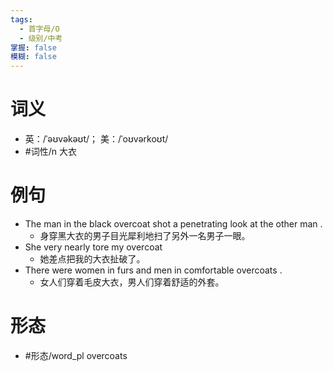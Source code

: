 ```yaml
---
tags:
  - 首字母/O
  - 级别/中考
掌握: false
模糊: false
---
```

# 词义
- 英：/ˈəʊvəkəʊt/； 美：/ˈoʊvərkoʊt/
- #词性/n  大衣
# 例句
- The man in the black overcoat shot a penetrating look at the other man .
	- 身穿黑大衣的男子目光犀利地扫了另外一名男子一眼。
- She very nearly tore my overcoat
	- 她差点把我的大衣扯破了。
- There were women in furs and men in comfortable overcoats .
	- 女人们穿着毛皮大衣，男人们穿着舒适的外套。
# 形态
- #形态/word_pl overcoats
